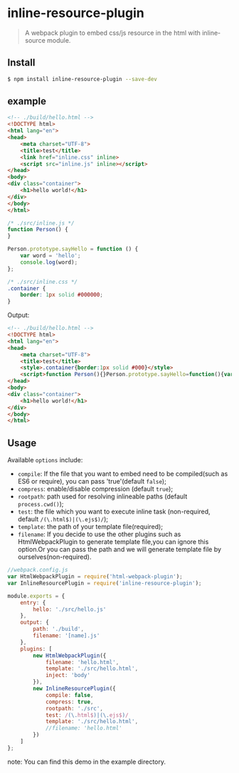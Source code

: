 # inline-resource-plugin
> A webpack plugin to embed css/js resource in the html with inline-source module.

## Install

```bash
$ npm install inline-resource-plugin --save-dev
```

## example

```html
<!-- ./build/hello.html -->
<!DOCTYPE html>
<html lang="en">
<head>
    <meta charset="UTF-8">
    <title>test</title>
    <link href="inline.css" inline>
    <script src="inline.js" inline></script>
</head>
<body>
<div class="container">
    <h1>hello world!</h1>
</div>
</body>
</html>
```

```js
/* ./src/inline.js */
function Person() {
}

Person.prototype.sayHello = function () {
    var word = 'hello';
    console.log(word);
};
```

```css
/* ./src/inline.css */
.container {
    border: 1px solid #000000;
}
```

Output:
```html
<!-- ./build/hello.html -->
<!DOCTYPE html>
<html lang="en">
<head>
    <meta charset="UTF-8">
    <title>test</title>
    <style>.container{border:1px solid #000}</style>
    <script>function Person(){}Person.prototype.sayHello=function(){var o="hello";console.log(o)};</script>
</head>
<body>
<div class="container">
    <h1>hello world!</h1>
</div>
</body>
</html>
```

## Usage
Available `options` include:
- `compile`: If the file that you want to embed need to be compiled(such as ES6 or require), you can pass 'true'(default `false`);
- `compress`: enable/disable compression (default `true`);
- `rootpath`: path used for resolving inlineable paths (default `process.cwd()`);
- `test`: the file which you want to execute inline task (non-required, default `/(\.html$)|(\.ejs$)/`);
- `template`: the path of your template file(required);
- `filename`: If you decide to use the other plugins such as HtmlWebpackPlugin to generate template file,you can ignore this option.Or you can pass the path and we will generate template file by ourselves(non-required).

```javascript
//webpack.config.js
var HtmlWebpackPlugin = require('html-webpack-plugin');
var InlineResourcePlugin = require('inline-resource-plugin');

module.exports = {
    entry: {
        hello: './src/hello.js'
    },
    output: {
        path: './build',
        filename: '[name].js'
    },
    plugins: [
        new HtmlWebpackPlugin({
            filename: 'hello.html',
            template: './src/hello.html',
            inject: 'body'
        }),
        new InlineResourcePlugin({
            compile: false,
            compress: true,
            rootpath: './src',
            test: /(\.html$)|(\.ejs$)/
            template: './src/hello.html',
            //filename: 'hello.html'
        })
    ]
};
```

note: You can find this demo in the example directory.